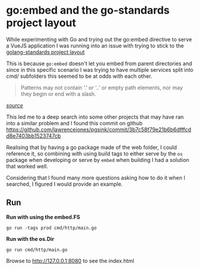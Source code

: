 # go:embed and the go-standards project layout

While experimenting with Go and trying out the go:embed directive to serve a VueJS application I was running
into an issue with trying to stick to the [golang-standards project layout][l-gspj]

This is because `go:embed` doesn't let you embed from parent directories and since in this specific scenario I 
was trying to have multiple services split into cmd/ subfolders this seemed to be at odds with each other.

> Patterns may not contain ‘.’ or ‘..’ or empty path elements, nor may they begin or end with a slash.

_[source][l-embed-docs]_

This led me to a deep search into some other projects that may have ran into a similar problem and I found this
commit on github https://github.com/lawrencejones/pgsink/commit/3b7c58f79e21b6b6dfffcdd8e7403bb1523747cb

Realising that by having a go package made of the web folder, I could reference it, so combining with using
build tags to either serve by the `os` package when developing or serve by `embed` when building I had a solution
that worked well.

Considering that I found many more questions asking how to do it when I searched, I figured I would provide an example.

## Run

__Run with using the embed.FS__

```
go run -tags prod cmd/http/main.go
```

__Run with the os.Dir__

```
go run cmd/http/main.go
```

Browse to http://127.0.0.1:8080 to see the index.html


[l-gspj]: https://github.com/golang-standards/project-layout
[l-embed-docs]: https://pkg.go.dev/embed#hdr-Directives